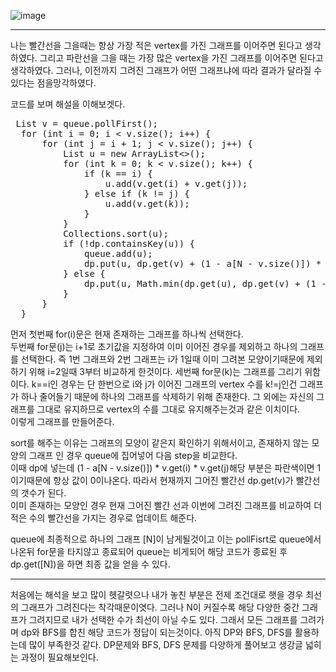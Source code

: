 ![image](https://github.com/user-attachments/assets/de16eaef-19e9-49b1-a2d1-2a2bf2173a6e)

---
나는 빨간선을 그을때는 항상 가장 적은 vertex를 가진 그래프를 이어주면 된다고 생각하였다. 
그리고 파란선을 그을 때는 가장 많은 vertex을 가진 그래프를 이어주면 된다고 생각하였다. 
그러나, 이전까지 그려진 그래프가 어떤 그래프냐에 따라 결과가 달라질 수 있다는 점을망각하였다.

코드를 보며 해설을 이해보겟다.
<pre>
 List<Integer> v = queue.pollFirst();
  for (int i = 0; i < v.size(); i++) {
      for (int j = i + 1; j < v.size(); j++) {
          List<Integer> u = new ArrayList<>();
          for (int k = 0; k < v.size(); k++) {
              if (k == i) {
                  u.add(v.get(i) + v.get(j));
              } else if (k != j) {
                  u.add(v.get(k));
              }
          }
          Collections.sort(u);
          if (!dp.containsKey(u)) {
              queue.add(u);
              dp.put(u, dp.get(v) + (1 - a[N - v.size()]) * v.get(i) * v.get(j));
          } else {
              dp.put(u, Math.min(dp.get(u), dp.get(v) + (1 - a[N - v.size()]) * v.get(i) * v.get(j)));
          }
      }
  }
</pre>
먼저 첫번째 for(i)문은 현재 존재하는 그래프를 하나씩 선택한다.  
두번째 for문(j)는 i+1로 초기값을 지정하여 이미 이어진 경우를 제외하고 하나의 그래프를 선택한다. 즉 1번 그래프와 2번 그래프는 i가 1일때 이미 그려본 모양이기때문에 제외하기 위해 i=2일때 3부터 비교하게 한것이다.
세번째 for문(k)는 그래프를 그리기 위함이다. k==i인 경우는 단 한번으로 i와 j가 이어진 그래프의 vertex 수를 k!=j인건 그래프가 하나 줄어들기 때문에 하나의 그래프를 삭제하기 위해 존재한다. 그 외에는 자신의 그래프를 그대로 유지하므로 vertex의 수를 그대로 유지해주는것과 같은 이치이다.  
이렇게 그래프를 만들어준다.


sort를 해주는 이유는 그래프의 모양이 같은지 확인하기 위해서이고, 존재하지 않는 모양의 그래프 인 경우 queue에 집어넣어 다음 step을 비교한다.  
이때 dp에 넣는데 (1 - a[N - v.size()]) * v.get(i) * v.get(j)해당 부분은 파란색이면 1이기때문에 항상 값이 0이나온다. 따라서 현재까지 그어진 빨간선 dp.get(v)가 빨간선의 갯수가 된다.  
이미 존재하는 모양인 경우 현재 그어진 빨간 선과 이번에 그려진 그래프를 비교하여 더적은 수의 빨간선을 가지는 경우로 업데이트 해준다.  

queue에 최종적으로 하나의 그래프 [N]이 남게될것이고 이는 pollFisrt로 queue에서 나온뒤 for문을 타지않고 종료되어 queue는 비게되어 해당 코드가 종료된 후 dp.get([N])을 하면 최종 값을 얻을 수 있다.

---
처음에는 해석을 보고 많이 헷갈렷으나 내가 놓친 부분은 전제 조건대로 햇을 경우 최선의 그래프가 그려진다는 착각때문이엿다. 그러나 N이 커질수록 해당 다양한 중간 그래프가 그려지므로 내가 선택한 수가 최선이 아닐 수도 있다. 그래서 모든 그래프를 그려가며 dp와 BFS를 합친 해당 코드가 정답이 되는것이다. 아직 DP와 BFS, DFS를 활용하는데 많이 부족한것 같다. DP문제와 BFS, DFS 문제를 다양하게 풀어보고 생강글 넓히는 과정이 필요해보인다.
